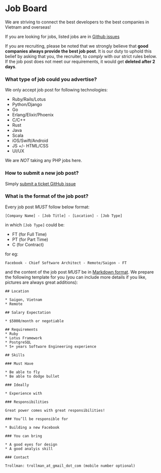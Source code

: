 # Job Board

We are striving to connect the best developers to the best companies in Vietnam and overseas!

If you are looking for jobs, listed jobs are in [Github issues](https://github.com/ruby-vietnam/job_board/issues)

If you are recruiting, please be noted that we strongly believe that __good companies always provide the best job post__. It is our duty to uphold this belief by asking that you, the recruiter, to _comply_ with our strict rules below. If the job post does not meet our requirements, it would get __deleted after 2 days__.

### What type of job could you advertise?

We only accept job post for following technologies:

* Ruby/Rails/Lotus
* Python/Django
* Go
* Erlang/Elixir/Phoenix
* C/C++
* Rust
* Java
* Scala
* iOS/Swift/Android
* JS +/- HTML/CSS
* UI/UX

We are _NOT_ taking any PHP jobs here. 

### How to submit a new job post?

Simply [submit a ticket GitHub issue](https://github.com/ruby-vietnam/job_board/issues/new)

### What is the format of the job post?

Every job post _MUST_ follow below format:

```
[Company Name] - [Job Title] - [Location] - [Job Type]
```

in which `[Job Type]` could be:

* FT (for Full Time)
* PT (for Part Time)
* C (for Contract)

for eg:

```
Facebook - Chief Software Architect - Remote/Saigon - FT
```

and the content of the job post _MUST_ be in [Markdown format](https://daringfireball.net/projects/markdown/syntax). We prepare the following template for you (you can include more details if you like, pictures are always great additions):

```
## Location

* Saigon, Vietnam
* Remote

## Salary Expectation

* $5000/month or negotiable

## Requirements
* Ruby
* Lotus Framework
* PostgreSQL
* 5+ years Software Engineering experience

## Skills

### Must Have

* Be able to fly
* Be able to dodge bullet

### Ideally

* Experience with 

### Responsibilities

Great power comes with great responsibilities!

### You’ll be responsible for

* Building a new Facebook

### You can bring

* A good eyes for design
* A good analyis skill
    
### Contact

Trollman: trollman_at_gmail_dot_com (mobile number optional)
```
